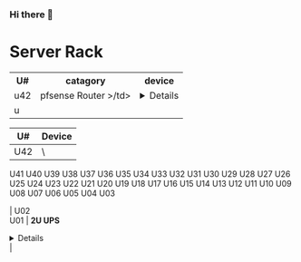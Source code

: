 ### Hi there 👋

<!--
**cTurtle98/cTurtle98** is a ✨ _special_ ✨ repository because its `README.md` (this file) appears on your GitHub profile.

Here are some ideas to get you started:

- 🔭 I’m currently working on ...
- 🌱 I’m currently learning ...
- 👯 I’m looking to collaborate on ...
- 🤔 I’m looking for help with ...
- 💬 Ask me about ...
- 📫 How to reach me: ...
- 😄 Pronouns: ...
- ⚡ Fun fact: ...
-->


# Server Rack

<table>
  <tr>
    <th> U# </th> 
    <th> catagory </th>
    <th> device </th>
  </tr>
  <tr>
    <td> u42 </td> 
    <td> pfsense Router >/td>
    <td> <details> Dell r210ii </details> </td>
  </tr>
  <tr>
    <td> u </td>
    <td> </td>
    <td> </td>
  </tr>
</table>

| U# | Device |
| -- | -- |
| U42 | \

U41
U40
U39
U38
U37
U36
U35
U34
U33
U32
U31
U30
U29
U28
U27
U26
U25
U24
U23
U22
U21
U20
U19
U18
U17
U16
U15
U14
U13
U12
U11
U10
U09
U08
U07
U06
U05
U04
U03

| U02 <br> U01 | <b> 2U UPS </b> <details> APC DLA1500RM2U  </details> |


